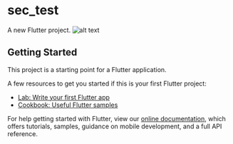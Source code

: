 # sec_test

A new Flutter project.
![alt text](https://drive.google.com/file/d/1UkxjPOT_6bSUkCaOZyBFOCiw8uI-_OXh/view?usp=sharing)
## Getting Started

This project is a starting point for a Flutter application.

A few resources to get you started if this is your first Flutter project:

- [Lab: Write your first Flutter app](https://flutter.dev/docs/get-started/codelab)
- [Cookbook: Useful Flutter samples](https://flutter.dev/docs/cookbook)

For help getting started with Flutter, view our
[online documentation](https://flutter.dev/docs), which offers tutorials,
samples, guidance on mobile development, and a full API reference.
